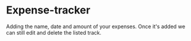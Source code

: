 # Expense-tracker
Adding the name, date and amount of your expenses. Once it's added we can still edit and delete the listed track.
